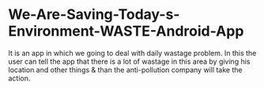 # We-Are-Saving-Today-s-Environment-WASTE-Android-App
It is an app in which we going to deal with daily wastage
problem. In this the user
can tell the app that there is a lot of wastage in this area by
giving his location
and other things & than the anti-pollution company will take the
action.
